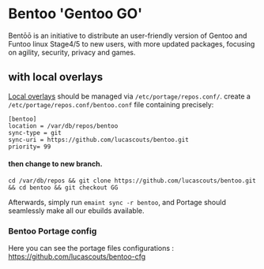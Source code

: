 # Bentoo 'Gentoo GO'

Bentōō is an initiative to distribute an user-friendly version of Gentoo and Funtoo linux Stage4/5 to new users, with more updated packages, focusing on agility, security, privacy and games.

## with local overlays

[Local overlays](https://wiki.gentoo.org/wiki/Creating_an_ebuild_repository) should be managed via `/etc/portage/repos.conf/`.
create a `/etc/portage/repos.conf/bentoo.conf` file containing precisely:

```
[bentoo]
location = /var/db/repos/bentoo
sync-type = git
sync-uri = https://github.com/lucascouts/bentoo.git
priority= 99
```
#### then change to new branch.
```
cd /var/db/repos && git clone https://github.com/lucascouts/bentoo.git && cd bentoo && git checkout GG
```

Afterwards, simply run `emaint sync -r bentoo`, and Portage should seamlessly make all our ebuilds available.

### Bentoo Portage config

Here you can see the portage files configurations : https://github.com/lucascouts/bentoo-cfg
